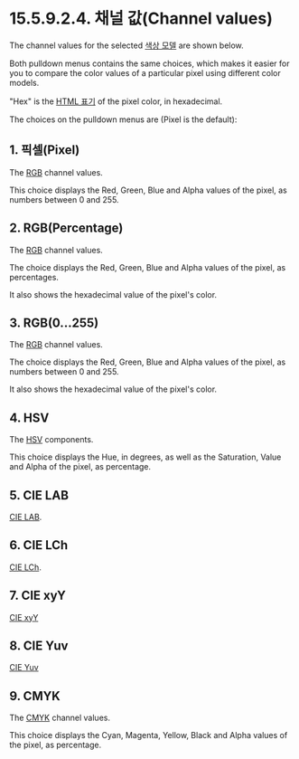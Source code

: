 # 15.5.9.2.4. 채널 값(Channel values)
The channel values for the selected [색상 모델](./19-glossaryx-color_model.md) are shown below.

Both pulldown menus contains the same choices, which makes it easier for you to compare the color values of a particular pixel using different color models.

"Hex" is the [HTML 표기](./19-glossaryx-html_notation.md) of the pixel color, in hexadecimal.

The choices on the pulldown menus are (Pixel is the default):

## 1. 픽셀(Pixel)
The [RGB](./19-glossaryx-color_model_rgb.md) channel values.

This choice displays the Red, Green, Blue and Alpha values of the pixel, as numbers between 0 and 255.

## 2. RGB(Percentage)
The [RGB](./19-glossaryx-color_model_rgb.md) channel values.

The choice displays the Red, Green, Blue and Alpha values of the pixel, as percentages.

It also shows the hexadecimal value of the pixel's color.

## 3. RGB(0...255)
The [RGB](./19-glossaryx-color_model_rgb.md) channel values.

The choice displays the Red, Green, Blue and Alpha values of the pixel, as numbers between 0 and 255.

It also shows the hexadecimal value of the pixel's color.

## 4. HSV
The [HSV](./19-glossaryx-color_model_hsv.md) components.

This choice displays the Hue, in degrees, as well as the Saturation, Value and Alpha of the pixel, as percentage.

## 5. CIE LAB
[CIE LAB](./19-glossaryx-color_model_cie_lab.md).

## 6. CIE LCh
[CIE LCh](./19-glossaryx-color_model_cie_lch.md).

## 7. CIE xyY
[CIE xyY](./19-glossaryx-color_model_cie_xyy.md)

## 8. CIE Yuv
[CIE Yuv](./19-glossaryx-color_model_cie_yuv_.md)

## 9. CMYK
The [CMYK](./19-glossaryx-color_model_cmyk.md) channel values.

This choice displays the Cyan, Magenta, Yellow, Black and Alpha values of the pixel, as percentage.